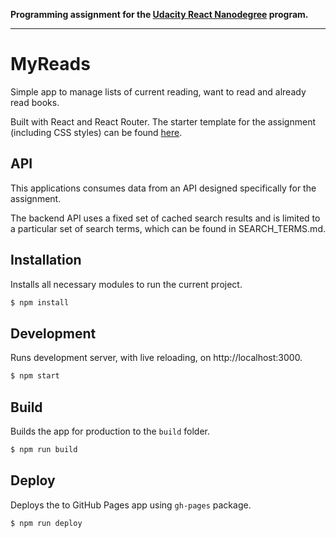 
**Programming assignment for the [Udacity React Nanodegree](https://www.udacity.com/course/react-nanodegree--nd019) program.**

---

# MyReads

Simple app to manage lists of current reading, want to read and already read books. 

Built with React and React Router.  The starter template for the assignment (including CSS styles) can be found [here](https://github.com/udacity/reactnd-project-myreads-starter).



## API

This applications consumes data from an API designed specifically for the assignment.

The backend API uses a fixed set of cached search results and is limited to a particular set of search terms, which can be found in SEARCH_TERMS.md. 


## Installation

Installs all necessary modules to run the current project.

```bash
$ npm install
```


## Development

Runs development server, with live reloading, on http://localhost:3000.

```bash
$ npm start
```


## Build

Builds the app for production to the `build` folder.

```bash
$ npm run build
```


## Deploy

Deploys the to GitHub Pages app using `gh-pages` package.

```bash
$ npm run deploy
```
